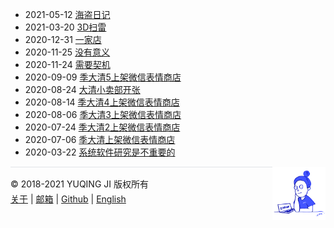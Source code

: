 - 2021-05-12 [海盗日记](https://gniquyij.github.io/piratediary/)
- 2021-03-20 [3D扫雷](https://gniquyij.github.io/minestack/zh/)
- 2020-12-31 [一家店](https://mp.weixin.qq.com/s?__biz=MzU4NDgxODMwOA==&mid=2247483678&idx=1&sn=73723fa27f1bc2b46ab8145b54951673&chksm=fd954af5cae2c3e3c00918f8d6eebc5f4f97200fe9d3a69c05a0e8dff4dac6505b5b51296386&token=185143453&lang=zh_CN#rd)
- 2020-11-25 [没有意义](https://mp.weixin.qq.com/s?__biz=MzU4NDgxODMwOA==&mid=2247483673&idx=1&sn=f43b7c61ffa7ad2fe36b1d7dc4dab068&chksm=fd954af2cae2c3e4736dafd6c6b01311641ad2b5bdd5006c1482befe12f558355e0eab3b3e9e&token=185143453&lang=zh_CN#rd)
- 2020-11-24 [需要契机](https://mp.weixin.qq.com/s?__biz=MzU4NDgxODMwOA==&mid=2247483666&idx=1&sn=96e857a3ca07098000c42a798bd1ec26&chksm=fd954af9cae2c3ef966315a11ceeb96aa1bfda22e7e5d5b3b4ed3ff5133d4eca114822f4aa27&token=185143453&lang=zh_CN#rd)
- 2020-09-09 [季大清5上架微信表情商店](https://sticker.weixin.qq.com/cgi-bin/mmemoticon-bin/emoticonview?oper=single&t=shop/detail&productid=aL2PCfwK/89qO7sF6/+I+UDhfwEjhec2ZNvdnLLJRd/OdNMh6xnQ1z5Rivoa/sn7bB/6fXTof73FG1zodTqvIKQD95Ggf8Rla3omqju1yuyA=)
- 2020-08-24 [大清小卖部开张](https://shop344285165.taobao.com/)
- 2020-08-14 [季大清4上架微信表情商店](https://sticker.weixin.qq.com/cgi-bin/mmemoticon-bin/emoticonview?oper=single&t=shop/detail&productid=aL2PCfwK/89qO7sF6/+I+UDhfwEjhec2ZNvdnLLJRd/PX2LtvCdXZBu/NU1cPT0Rgv6308HpqldOTbWIICY6xdpdn5CcaN1nwezkW5tlaAiE=)
- 2020-08-06 [季大清3上架微信表情商店](https://sticker.weixin.qq.com/cgi-bin/mmemoticon-bin/emoticonview?oper=single&t=shop/detail&productid=aL2PCfwK/89qO7sF6/+I+UDhfwEjhec2ZNvdnLLJRd/NF9BOEWXj6sfg+j8bXZRmXSvC36K7iKRJ5RgL46lpTB4jJSIw6MJo1Ni8QAYIqlrw=)
- 2020-07-24 [季大清2上架微信表情商店](https://sticker.weixin.qq.com/cgi-bin/mmemoticon-bin/emoticonview?oper=single&t=shop/detail&productid=aL2PCfwK/89qO7sF6/+I+UDhfwEjhec2ZNvdnLLJRd/P5t1FSuj3nXeDug+3JVKubJovU5YiLcpmJlfnLtHt+EKBwCSJNcF+lFNPporb3kug=)
- 2020-07-06 [季大清上架微信表情商店](https://sticker.weixin.qq.com/cgi-bin/mmemoticon-bin/emoticonview?oper=single&t=shop/detail&productid=aL2PCfwK/89qO7sF6/+I+UDhfwEjhec2ZNvdnLLJRd/O/7/rvI2RmK6tbBBlfHMhij4gmBo98iteAEX0zCHsvjfSmnSYe2VPmh+T3hM8cWr8=)
- 2020-03-22 [系统软件研究是不重要的](./2020/03/22/utah2000.md)

<div><a href="https://gniquyij.github.io/daily"><img src="https://github.com/gniquyij/gniquyij.github.io/blob/master/avatar.png?raw=true" style="float:right;width:85px;height:85px"/></a></div><div style="border-top:1px solid #e1e4e8;padding-top:16px"></div>
<div>© 2018-2021 YUQING JI 版权所有</div>
<div style="padding-top:0.3em"><a href="https://gniquyij.github.io/en/about">关于</a> | <a href="mailto:yuqing.ji@outlook.com">邮箱</a> | <a href="https://github.com/gniquyij">Github</a> | <a href="https://gniquyij.github.io/">English</a></div>
